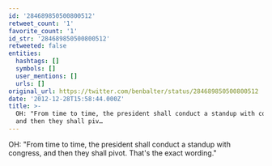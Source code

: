 ```yaml
---
id: '284689850500800512'
retweet_count: '1'
favorite_count: '1'
id_str: '284689850500800512'
retweeted: false
entities:
  hashtags: []
  symbols: []
  user_mentions: []
  urls: []
original_url: https://twitter.com/benbalter/status/284689850500800512
date: '2012-12-28T15:58:44.000Z'
title: >-
  OH: "From time to time, the president shall conduct a standup with congress,
  and then they shall piv…
---
```


OH: "From time to time, the president shall conduct a standup with congress, and then they shall pivot. That's the exact wording."